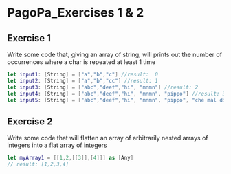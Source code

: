 # PagoPa_Exercises 1 & 2

## Exercise 1
Write some code that, giving an array of string, will prints out the number of occurrences where a char is repeated at least 1 time

```swift
let input1: [String] = ["a","b","c"] //result:  0
let input2: [String] = ["a","b","cc"] //result: 1
let input3: [String] = ["abc","deef","hi", "mnmn"] //result: 2
let input4: [String] = ["abc","deef","hi", "mnmn", "pippo"] //result: 3
let input5: [String] = ["abc","deef","hi", "mnmn", "pippo", "che mal di schiena"] //result: 4
```

## Exercise 2
Write some code that will flatten an array of arbitrarily nested arrays of integers into a flat array of integers

```swift
let myArray1 = [[1,2,[[3]],[4]]] as [Any]
// result: [1,2,3,4]
```

